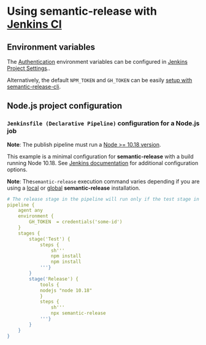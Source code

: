 # Using semantic-release with [Jenkins CI](https://www.jenkins.io/doc/book/pipeline/)

## Environment variables

The [Authentication](../usage/ci-configuration.md#authentication) environment variables can be configured in [Jenkins Project Settings](https://www.jenkins.io/doc/pipeline/tour/environment/)..

Alternatively, the default `NPM_TOKEN` and `GH_TOKEN` can be easily [setup with semantic-release-cli](../usage/getting-started.md#getting-started).

## Node.js project configuration

### `Jenkinsfile (Declarative Pipeline)` configuration for a Node.js job

**Note**: The publish pipeline must run a [Node >= 10.18 version](../support/FAQ.md#why-does-semantic-release-require-node-version--1018).

This example is a minimal configuration for **semantic-release** with a build running Node 10.18. See [Jenkins documentation](https://www.jenkins.io/doc/) for additional configuration options.

**Note**: The`semantic-release` execution command varies depending if you are using a [local](../usage/installation.md#local-installation) or [global](../usage/installation.md#global-installation) **semantic-release** installation.

```yaml
# The release stage in the pipeline will run only if the test stage in the pipeline is successful
pipeline {
    agent any 
    environment {
        GH_TOKEN  = credentials('some-id')
    }
    stages {
        stage('Test') {
            steps {
                sh'''
                npm install
                npm install
            '''}
        }
        stage('Release') {
            tools {
            nodejs "node 10.18"
            }
            steps {
                sh'''
                npx semantic-release
            '''}            
        }
    }
}
```
